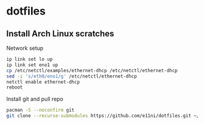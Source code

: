 # dotfiles
## Install Arch Linux scratches
Network setup
```sh
ip link set lo up
ip link set eno1 up
cp /etc/netctl/examples/ethernet-dhcp /etc/netctl/ethernet-dhcp
sed -i 's/eth0/eno1/g' /etc/netctl/ethernet-dhcp
netctl enable ethernet-dhcp
reboot
```

Install git and pull repo
```sh
pacman -S --noconfirm git
git clone --recurse-submodules https://github.com/e11ni/dotfiles.git ~/.dotfiles
```

